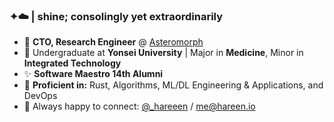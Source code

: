### ✦☁️ | shine; consolingly yet extraordinarily

- 🚀 **CTO, Research Engineer** @ [Asteromorph](https://asteromorph.com)
- 📝 Undergraduate at **Yonsei University** | Major in **Medicine**, Minor in **Integrated Technology**
- ✨ **Software Maestro 14th Alumni**
- 🔭 **Proficient in:** Rust, Algorithms, ML/DL Engineering & Applications, and DevOps
- 💖 Always happy to connect: [@_hareeen](https://twitter.com/_hareeen) / [me@hareen.io](mailto:me@hareen.io)
